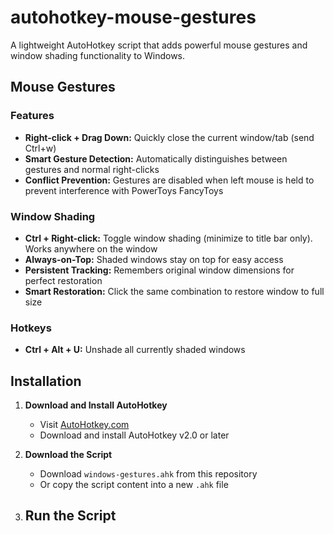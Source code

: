 # autohotkey-mouse-gestures
A lightweight AutoHotkey script that adds powerful mouse gestures and window shading functionality to Windows.

## **Mouse Gestures**

### **Features**

- **Right-click + Drag Down:** Quickly close the current window/tab (send Ctrl+w)
- **Smart Gesture Detection:** Automatically distinguishes between gestures and normal right-clicks
- **Conflict Prevention:** Gestures are disabled when left mouse is held to prevent interference with PowerToys FancyToys

### **Window Shading**
- **Ctrl + Right-click:** Toggle window shading (minimize to title bar only). Works anywhere on the window
- **Always-on-Top:** Shaded windows stay on top for easy access
- **Persistent Tracking:** Remembers original window dimensions for perfect restoration
- **Smart Restoration:** Click the same combination to restore window to full size

### **Hotkeys**
- **Ctrl + Alt + U:** Unshade all currently shaded windows

## **Installation**

1. **Download and Install AutoHotkey**
    - Visit [AutoHotkey.com](http://autohotkey.com)
    - Download and install AutoHotkey v2.0 or later

2. **Download the Script**
    - Download `windows-gestures.ahk` from this repository
    - Or copy the script content into a new `.ahk` file

3. **Run the Script**
    - 